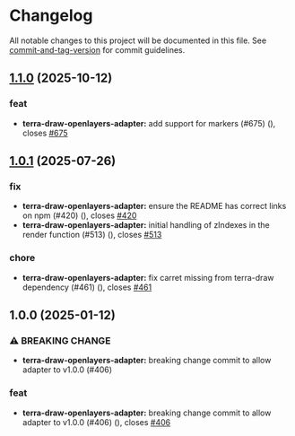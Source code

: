 # Changelog

All notable changes to this project will be documented in this file. See [commit-and-tag-version](https://github.com/absolute-version/commit-and-tag-version) for commit guidelines.

## [1.1.0](https://github.com/JamesLMilner/terra-draw/compare/terra-draw-openlayers-adapter@1.0.1...terra-draw-openlayers-adapter@1.1.0) (2025-10-12)


### feat

* **terra-draw-openlayers-adapter:** add support for markers (#675) ([](https://github.com/JamesLMilner/terra-draw/commit/f45ad44d88160087f5ff320ab9ba590970925e78)), closes [#675](https://github.com/JamesLMilner/terra-draw/issues/675)

## [1.0.1](https://github.com/JamesLMilner/terra-draw/compare/terra-draw-openlayers-adapter@1.0.0...terra-draw-openlayers-adapter@1.0.1) (2025-07-26)


### fix

* **terra-draw-openlayers-adapter:** ensure the README has correct links on npm (#420) ([](https://github.com/JamesLMilner/terra-draw/commit/8426a177f8b751024c98909aab1baea38b285c26)), closes [#420](https://github.com/JamesLMilner/terra-draw/issues/420)
* **terra-draw-openlayers-adapter:** initial handling of zIndexes in the render function (#513) ([](https://github.com/JamesLMilner/terra-draw/commit/c7ad843ea9f87f7983b68b609a9e52875774a8e5)), closes [#513](https://github.com/JamesLMilner/terra-draw/issues/513)


### chore

* **terra-draw-openlayers-adapter:** fix carret missing from terra-draw dependency (#461) ([](https://github.com/JamesLMilner/terra-draw/commit/35f0f9b81f65d2d8bb11314dbaa75c0cbd4edb92)), closes [#461](https://github.com/JamesLMilner/terra-draw/issues/461)

## 1.0.0 (2025-01-12)


### ⚠ BREAKING CHANGE

* **terra-draw-openlayers-adapter:** breaking change commit to allow adapter to v1.0.0 (#406)

### feat

* **terra-draw-openlayers-adapter:** breaking change commit to allow adapter to v1.0.0 (#406) ([](https://github.com/JamesLMilner/terra-draw/commit/bbbfcd5c45dfe5677301f45d93c15034cbe3ee91)), closes [#406](https://github.com/JamesLMilner/terra-draw/issues/406)
